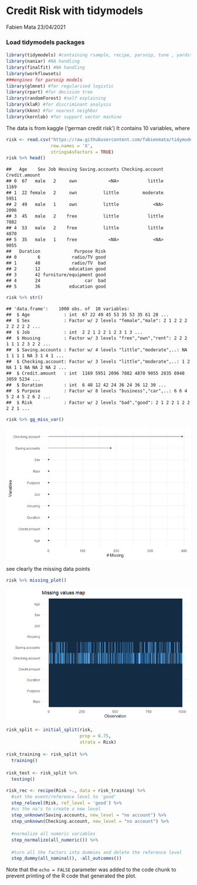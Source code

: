 Credit Risk with tidymodels
================
Fabien Mata
23/04/2021

### Load tidymodels packages

``` r
library(tidymodels) #containing rsample, recipe, parsnip, tune , yardstick
library(naniar) #NA handling
library(finalfit) #NA handling
library(workflowsets) 
###engines for parsnip models 
library(glmnet) #for regularised logistic 
library(rpart) #for decision tree
library(randomForest) #self explaining
library(klaR) #for discriminant analysis 
library(kknn) #for nearest neighbor
library(kernlab) #for support vector machine
```

The data is from kaggle (‘german credit risk’) It contains 10 variables,
where

``` r
risk <- read.csv("https://raw.githubusercontent.com/fabienmata/tidymodels/master/data/german_credit_data.csv", 
                 row.names = 'X',
                 stringsAsFactors = TRUE)
risk %>% head()
```

    ##   Age    Sex Job Housing Saving.accounts Checking.account Credit.amount
    ## 0  67   male   2     own            <NA>           little          1169
    ## 1  22 female   2     own          little         moderate          5951
    ## 2  49   male   1     own          little             <NA>          2096
    ## 3  45   male   2    free          little           little          7882
    ## 4  53   male   2    free          little           little          4870
    ## 5  35   male   1    free            <NA>             <NA>          9055
    ##   Duration             Purpose Risk
    ## 0        6            radio/TV good
    ## 1       48            radio/TV  bad
    ## 2       12           education good
    ## 3       42 furniture/equipment good
    ## 4       24                 car  bad
    ## 5       36           education good

``` r
risk %>% str()
```

    ## 'data.frame':    1000 obs. of  10 variables:
    ##  $ Age             : int  67 22 49 45 53 35 53 35 61 28 ...
    ##  $ Sex             : Factor w/ 2 levels "female","male": 2 1 2 2 2 2 2 2 2 2 ...
    ##  $ Job             : int  2 2 1 2 2 1 2 3 1 3 ...
    ##  $ Housing         : Factor w/ 3 levels "free","own","rent": 2 2 2 1 1 1 2 3 2 2 ...
    ##  $ Saving.accounts : Factor w/ 4 levels "little","moderate",..: NA 1 1 1 1 NA 3 1 4 1 ...
    ##  $ Checking.account: Factor w/ 3 levels "little","moderate",..: 1 2 NA 1 1 NA NA 2 NA 2 ...
    ##  $ Credit.amount   : int  1169 5951 2096 7882 4870 9055 2835 6948 3059 5234 ...
    ##  $ Duration        : int  6 48 12 42 24 36 24 36 12 30 ...
    ##  $ Purpose         : Factor w/ 8 levels "business","car",..: 6 6 4 5 2 4 5 2 6 2 ...
    ##  $ Risk            : Factor w/ 2 levels "bad","good": 2 1 2 2 1 2 2 2 2 1 ...

``` r
risk %>% gg_miss_var()
```

![](rmd_files/figure-gfm/naniar-1.png)<!-- -->

see clearly the missing data points

``` r
risk %>% missing_plot()
```

![](rmd_files/figure-gfm/finalfit-1.png)<!-- -->

``` r
risk_split <- initial_split(risk,
                            prop = 0.75,
                            strata = Risk)

risk_training <- risk_split %>% 
  training()

risk_test <- risk_split %>% 
  testing()
```

``` r
risk_rec <- recipe(Risk ~., data = risk_training) %>% 
  #set the event/reference level to 'good'
  step_relevel(Risk, ref_level = 'good') %>% 
  #us the na's to create a new level 
  step_unknown(Saving.accounts, new_level = "no account") %>% 
  step_unknown(Checking.account, new_level = "no account") %>% 
  
  #normalize all numeric variables
  step_normalize(all_numeric()) %>% 
  
  #turn all the factors into dummies and delete the reference level
  step_dummy(all_nominal(), -all_outcomes())
```

Note that the `echo = FALSE` parameter was added to the code chunk to
prevent printing of the R code that generated the plot.
